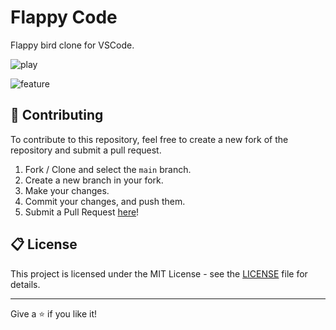 # Flappy Code

Flappy bird clone for VSCode.

![play](https://github.com/oli799/flappy-code/blob/main/media/flappy-code1.gif?raw=true)

![feature](https://github.com/oli799/flappy-code/blob/main/media/flappy-code2.gif?raw=true)

## 🤝 Contributing

To contribute to this repository, feel free to create a new fork of the repository and submit a pull request.

1. Fork / Clone and select the `main` branch.
2. Create a new branch in your fork.
3. Make your changes.
4. Commit your changes, and push them.
5. Submit a Pull Request [here](https://github.com/oli799/flappy-code/pulls)!

## 📋 License

This project is licensed under the MIT License - see the [LICENSE](LICENSE) file for details.

---

Give a ⭐️ if you like it!
